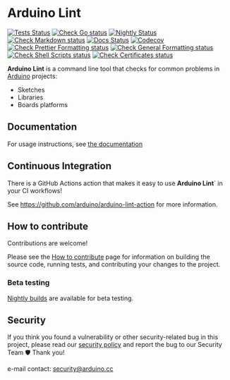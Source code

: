 # Arduino Lint

[![Tests Status](https://github.com/arduino/arduino-lint/workflows/Run%20tests/badge.svg)](https://github.com/arduino/arduino-lint/actions?workflow=Run+tests)
[![Check Go status](https://github.com/arduino/arduino-lint/actions/workflows/check-go-task.yml/badge.svg)](https://github.com/arduino/arduino-lint/actions/workflows/check-go-task.yml)
[![Nightly Status](https://github.com/arduino/arduino-lint/workflows/Nightly%20build/badge.svg)](https://github.com/arduino/arduino-lint/actions?workflow=Nightly+build)
[![Check Markdown status](https://github.com/arduino/arduino-lint/actions/workflows/check-markdown-task.yml/badge.svg)](https://github.com/arduino/arduino-lint/actions/workflows/check-markdown-task.yml)
[![Docs Status](https://github.com/arduino/arduino-lint/workflows/Publish%20documentation/badge.svg)](https://github.com/arduino/arduino-lint/actions?workflow=Publish+documentation)
[![Codecov](https://codecov.io/gh/arduino/arduino-lint/branch/main/graph/badge.svg?token=nprqPQMbdh)](https://codecov.io/gh/arduino/arduino-lint)
[![Check Prettier Formatting status](https://github.com/arduino/arduino-lint/actions/workflows/check-prettier-formatting-task.yml/badge.svg)](https://github.com/arduino/arduino-lint/actions/workflows/check-prettier-formatting-task.yml)
[![Check General Formatting status](https://github.com/arduino/arduino-lint/actions/workflows/check-general-formatting-task.yml/badge.svg)](https://github.com/arduino/arduino-lint/actions/workflows/check-general-formatting-task.yml)
[![Check Shell Scripts status](https://github.com/arduino/arduino-lint/actions/workflows/check-shell-task.yml/badge.svg)](https://github.com/arduino/arduino-lint/actions/workflows/check-shell-task.yml)
[![Check Certificates status](https://github.com/arduino/arduino-lint/actions/workflows/check-certificates.yml/badge.svg)](https://github.com/arduino/arduino-lint/actions/workflows/check-certificates.yml)

**Arduino Lint** is a command line tool that checks for common problems in [Arduino](https://www.arduino.cc/) projects:

- Sketches
- Libraries
- Boards platforms

## Documentation

For usage instructions, see [the documentation](https://arduino.github.io/arduino-lint/latest/)

## Continuous Integration

There is a GitHub Actions action that makes it easy to use **Arduino Lint**` in your CI workflows!

See https://github.com/arduino/arduino-lint-action for more information.

## How to contribute

Contributions are welcome!

Please see the [How to contribute](https://arduino.github.io/arduino-lint/latest/CONTRIBUTING/) page for information on
building the source code, running tests, and contributing your changes to the project.

### Beta testing

[Nightly builds](https://arduino.github.io/arduino-lint/latest/installation/#nightly-builds) are available for beta
testing.

## Security

If you think you found a vulnerability or other security-related bug in this project, please read our
[security policy](https://github.com/arduino/arduino-lint/security/policy) and report the bug to our Security Team 🛡️
Thank you!

e-mail contact: security@arduino.cc

